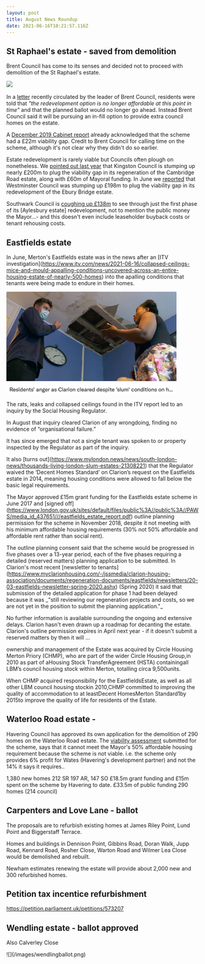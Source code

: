 ```yaml
---
layout: post
title: August News Roundup
date: 2021-06-16T10:21:57.116Z
---
```

## St Raphael's estate - saved from demolition

Brent Council has come to its senses and decided not to proceed with demolition of the St Raphael's estate.

<img src="/images/ST_raphaels_blocks.jpg" class="img-fluid rounded img-thumbnail">

In a [letter](https://www.brent.gov.uk/media/16419105/infill-plus-resident-letter-vfinal-website.pdf) recently circulated by the leader of Brent Council, residents were told that *"the redevelopment option is no longer affordable at this point 
in time"* and that the planned ballot would no longer go ahead. Instead Brent Council said it will be pursuing an in-fill option to provide extra council homes on the estate.

A [December 2019 Cabinet report](https://democracy.brent.gov.uk/documents/s92415/09.%20Cabinet%20Report_Future%20St%20Raphaels%20Masterplanning_Final%2026%2011%2019.pdf) already acknowledged that the scheme had a £22m viability gap. Credit to Brent Council for calling time on the scheme, although it's not clear why they didn't do so earlier.

Estate redevelopment is rarely viable but Councils often plough on nonetheless. We [pointed out last year](https://www.estatewatch.london/november-news-roundup/) that Kingston Council is stumping up nearly £200m to plug the viability gap in its regeneration of the Cambridge Road estate, along with £60m of Mayoral funding. In June we [reported](https://www.estatewatch.london/june-news-roundup/) that Westminster Council was stumping up £198m to plug the viability gap in its redevelopment of the Ebury Bridge estate.

Southwark Council is [coughing up £138m](https://moderngov.southwark.gov.uk/ieDecisionDetails.aspx?AIId=57412) to see through just the first phase of its \[Aylesbury estate] redevelopment, not to mention the public money the Mayor...- and this doesn't even include leaseholder buyback costs or tenant rehousing costs.

## Eastfields estate

In June, Merton's Eastfields estate was in the news after an \[ITV investigation](https://www.itv.com/news/2021-06-16/collapsed-ceilings-mice-and-mould-appalling-conditions-uncovered-across-an-entire-housing-estate-of-nearly-500-homes) into the apalling conditions that tenants were being made to endure in their homes.

![](/images/screenshot-2021-08-18-at-09-04-28-10-daniel-hewitt-danielhewittitv-twitter.png)

The rats, leaks and collapsed ceilings found in the ITV report led to an inquiry by the Social Housing Regulator.

In August that inquiry cleared Clarion of any wrongdoing, finding no evidence of “organisational failure.”

It has since emerged that not a single tenant was spoken to or property inspected by the Regulator as part of the inquiry.

It also \[turns out](https://www.mylondon.news/news/south-london-news/thousands-living-london-slum-estates-21308221) that the Regulator waived the ‘Decent Homes Standard’ on Clarion’s request on the Eastfields estate in 2014, meaning housing conditions were allowed to fall below the basic legal requirements.

The Mayor approved £15m grant funding for the Eastfields estate scheme in June 2017 and \[signed off](https://www.london.gov.uk/sites/default/files/public%3A//public%3A//PAWS/media_id_437651///eastfields_estate_report.pdf) outline planning permission for the scheme in November 2018, despite it not meeting with his minimum affordable housing requirements (30% not 50% affordable and affordable rent rather than social rent).

The outline planning consent said that the scheme would be progressed in five phases over a 13-year period, each of the five phases requiring a detailed (reserved matters) planning application to be submitted. In Clarion's most recent \[newsletter to tenants](https://www.myclarionhousing.com/-/jssmedia/clarion-housing-association/documents/regeneration-documents/eastfields/newsletters/20-03-eastfields-newsletter-spring-2020.ashx) (Spring 2020) it said that submission of the detailed application for phase 1 had been delayed because it was \_"still reviewing our regeneration projects and costs, so we are not yet in the position to submit the planning application."\_

No further information is available surrounding the ongoing and extensive delays. Clarion hasn't even drawn up a roadmap for decanting the estate. Clarion's outline permission expires in April next year - if it doesn't submit a reserved matters by then it will ...

ownership and management of the Estate was acquired by Circle Housing Merton Priory (CHMP), who are part of the wider Circle Housing Group,in 2010 as part of aHousing Stock TransferAgreement (HSTA) containingall LBM’s council housing stock within Merton, totalling circa 9,500units.

When CHMP acquired responsibility for the EastfieldsEstate, as well as all other LBM council housing stockin 2010,CHMP committed to improving the quality of accommodation to at leastDecent HomesMerton Standard1by 2015to improve the quality of life for residents of the Estate.

## Waterloo Road estate - 
Havering Council has approved its own application for the demolition of 290 homes on the Waterloo Road estate.
The [viability assessment](https://msp.havering.gov.uk/planning/search-applications#DOC?DocNo=2505377) submitted for the scheme, says that it cannot meet the Mayor's 50% affordable housing requirement because the scheme is not viable. i.e. the scheme only provides 6% profit for Wates (Havering's development partner) and not the 14% it says it requires..

1,380 new homes 212 SR 197 AR, 147 SO
£18.5m grant funding and £15m spent on the scheme by Havering to date.
£33.5m of public funding 
290 homes (214 council)



## Carpenters and Love Lane - ballot

The proposals are to refurbish existing homes at James Riley Point, Lund Point and Biggerstaff Terrace.

Homes and buildings in Dennison Point, Gibbins Road, Doran Walk, Jupp Road, Kennard Road, Rosher Close, Warton Road and Wilmer Lea Close would be demolished and rebuilt.

Newham estimates renewing the estate will provide about 2,000 new and 300 refurbished homes.

## Petition tax incentice refurbishment

https://petition.parliament.uk/petitions/573207

## Wendling estate - ballot approved

Also Calverley Close

!\[](/images/wendlingballot.png)